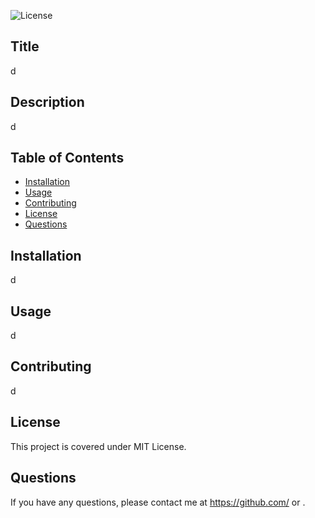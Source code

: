 
  ![License](https://img.shields.io/badge/license-MIT%20License-blue)
  
  ## Title

  d

  ## Description

  d

  ## Table of Contents

  - [Installation](#installation)
  - [Usage](#usage)
  - [Contributing](#contributing)
  - [License](#license)
  - [Questions](#questions)
  
  ## Installation

  d

  ## Usage

  d

  ## Contributing

  d

  ## License

  This project is covered under MIT License.

  ## Questions

  If you have any questions, please contact me at https://github.com/ or .
 